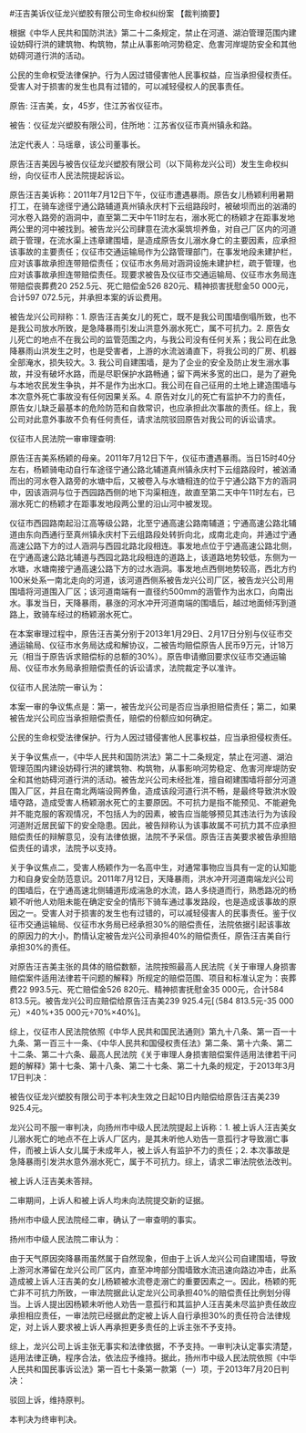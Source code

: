 #汪吉美诉仪征龙兴塑胶有限公司生命权纠纷案 
【裁判摘要】

根据《中华人民共和国防洪法》第二十二条规定，禁止在河道、湖泊管理范围内建设妨碍行洪的建筑物、构筑物，禁止从事影响河势稳定、危害河岸堤防安全和其他妨碍河道行洪的活动。

公民的生命权受法律保护。行为人因过错侵害他人民事权益，应当承担侵权责任。受害人对于损害的发生也具有过错的，可以减轻侵权人的民事责任。

原告: 汪吉美，女，45岁，住江苏省仪征市。

被告：仪征龙兴塑胶有限公司，住所地：江苏省仪征市真州镇永和路。

法定代表人：马瑶章，该公司董事长。

原告汪吉美因与被告仪征龙兴塑胶有限公司（以下简称龙兴公司）发生生命权纠纷，向仪征市人民法院提起诉讼。

原告汪吉美诉称：2011年7月12日下午，仪征市遭遇暴雨。原告女儿杨颖利用暑期打工，在骑车途径宁通公路辅道真州镇永庆村下云组路段时，被破坝而出的汹涌的河水卷入路旁的涵洞中，直至第二天中午11时左右，溺水死亡的杨颖才在距事发地两公里的河中被找到。被告龙兴公司肆意在流水渠筑坝养鱼，对自己厂区内的河道疏于管理，在流水渠上违章建围墙，是造成原告女儿溺水身亡的主要因素，应承担该事故的主要责任；仪征市交通运输局作为公路管理部门，在事发地段未建护栏，应对该事故承担连带赔偿责任；仪征市水务局对涵洞设施未建护栏，疏于管理，也应对该事故承担连带赔偿责任。现要求被告及仪征市交通运输局、仪征市水务局连带赔偿丧葬费20 252.5元、死亡赔偿金526 820元、精神损害抚慰金50 000元，合计597 072.5元，并承担本案的诉讼费用。

被告龙兴公司辩称：1. 原告汪吉美女儿的死亡，既不是我公司围墙倒塌所致，也不是我公司放水所致，是急降暴雨引发山洪意外溺水死亡，属不可抗力。2. 原告女儿死亡的地点不在我公司的监管范围之内，与我公司没有任何关系；我公司在此急降暴雨山洪发生之时，也是受害者，上游的水流汹涌直下，将我公司的厂房、机器全部淹水，损失较大。3. 我公司自建围墙，是为了企业的安全及防止发生溺水事故，并没有破坏水路，而是尽职保护水路畅通；留下两米多宽的出口，是为了避免与本地农民发生争执，并不是作为出水口。我公司在自己征用的土地上建造围墙与本次意外死亡事故没有任何因果关系。4. 原告对女儿的死亡有监护不力的责任，原告女儿缺乏最基本的危险防范和自救常识，也应承担此次事故的责任。综上，我公司对此意外事故不负有任何责任，请求法院驳回原告对我公司的诉讼请求。

仪征市人民法院一审审理查明: 

原告汪吉美系杨颖的母亲。2011年7月12日下午，仪征市遭遇暴雨。当日15时40分左右，杨颖骑电动自行车途径宁通公路北辅道真州镇永庆村下云组路段时，被汹涌而出的河水卷入路旁的水塘中后，又被卷入与水塘相连的位于宁通公路下方的涵洞中，因该涵洞与位于西园路西侧的地下沟渠相连，故直至第二天中午11时左右，已溺水死亡的杨颖才在距事发地段两公里的沿山河中被发现。

仪征市西园路南起沿江高等级公路，北至宁通高速公路南辅道；宁通高速公路北辅道由东向西通行至真州镇永庆村下云组路段处转折向北，成南北走向，并通过宁通高速公路下方的过人涵洞与西园北路北段相连。事发地点位于宁通高速公路北侧，在宁通高速公路北辅道与西园北路北段相连的道路上，该道路地势较低，东侧为一水塘，水塘南接宁通高速公路下方的过水涵洞。事发地点西侧地势较高，西北方约100米处系一南北走向的河道，该河道西侧系被告龙兴公司厂区，被告龙兴公司用围墙将河道围入厂区；该河道南端有一直径约500mm的涵管作为出水口，向南出水。事发当日，天降暴雨，暴涨的河水冲开河道南端的围墙后，越过地面倾泻到道路上，致骑车经过的杨颖溺水死亡。

在本案审理过程中，原告汪吉美分别于2013年1月29日、2月17日分别与仪征市交通运输局、仪征市水务局达成和解协议，二被告均赔偿原告人民币9万元，计18万元（相当于原告诉求赔偿标的总额的30%）。原告申请撤回要求仪征市交通运输局、仪征市水务局承担赔偿责任的诉讼请求，法院裁定予以准许。

仪征市人民法院一审认为：

本案一审的争议焦点是：第一，被告龙兴公司是否应当承担赔偿责任；第二，如果被告龙兴公司应当承担赔偿责任，赔偿的份额应如何确定。

公民的生命权受法律保护。行为人因过错侵害他人民事权益，应当承担侵权责任。

关于争议焦点一，《中华人民共和国防洪法》第二十二条规定，禁止在河道、湖泊管理范围内建设妨碍行洪的建筑物、构筑物，从事影响河势稳定、危害河岸堤防安全和其他妨碍河道行洪的活动。被告龙兴公司未经批准，擅自砌建围墙将部分河道围入厂区，并且在南北两端设网养鱼，造成该段河道行洪不畅，是最终导致洪水毁墙夺路，造成受害人杨颖溺水死亡的主要原因。不可抗力是指不能预见、不能避免并不能克服的客观情况，不包括人为的因素，被告应当能够预见其违法行为为该段河道附近居民留下的安全隐患。因此，被告辩称认为该事故属不可抗力其不应承担赔偿责任的辩解意见，没有法律依据，法院不予采信。原告汪吉美要求被告承担赔偿责任的请求，法院予以支持。

关于争议焦点二，受害人杨颖作为一名高中生，对通常事物应当具有一定的认知能力和自身安全防范意识。2011年7月12日，天降暴雨，洪水冲开河道南端龙兴公司的围墙后，在宁通高速北侧辅道形成湍急的水流，路人多绕道而行，熟悉路况的杨颖不听他人劝阻未能在确定安全的情形下骑车通过事发路段，也是造成该事故的原因之一。受害人对于损害的发生也有过错的，可以减轻侵害人的民事责任。鉴于仪征市交通运输局、仪征市水务局已经承担30%的赔偿责任，法院依据引起该事故的原因力的大小，酌情认定被告龙兴公司承担40%的赔偿责任，原告汪吉美自行承担30%的责任。

对原告汪吉美主张的具体的赔偿数额，法院按照最高人民法院《关于审理人身损害赔偿案件适用法律若干问题的解释》所规定的赔偿范围、项目和标准认定为：丧葬费22 993.5元、死亡赔偿金526 820元、精神损害抚慰金35 000元，合计584 813.5元。被告龙兴公司应赔偿给原告汪吉美239 925.4元[（584 813.5元-35 000元）×40%+35 000元÷70%×40%]。

综上，仪征市人民法院依照《中华人民共和国民法通则》第九十八条、第一百一十九条、第一百三十一条、《中华人民共和国侵权责任法》第二条、第十六条、第二十二条、第二十六条、最高人民法院《关于审理人身损害赔偿案件适用法律若干问题的解释》第十七条、第十八条、第二十七条、第二十九条的规定，于2013年3月17日判决：

被告仪征龙兴塑胶有限公司于本判决生效之日起10日内赔偿给原告汪吉美239 925.4元。

龙兴公司不服一审判决，向扬州市中级人民法院提起上诉称：1. 被上诉人汪吉美女儿溺水死亡的地点不在上诉人厂区内，是其未听他人劝告一意孤行才导致溺亡事件，而被上诉人女儿属于未成年人，被上诉人有监护不力的责任；2. 本次事故是急降暴雨引发洪水意外溺水死亡，属于不可抗力。综上，请求二审法院依法改判。

被上诉人汪吉美未答辩。

二审期间，上诉人和被上诉人均未向法院提交新的证据。

扬州市中级人民法院经二审，确认了一审查明的事实。

扬州市中级人民法院二审认为：

由于天气原因突降暴雨虽然属于自然现象，但由于上诉人龙兴公司自建围墙，导致上游河水滞留在龙兴公司厂区内，直至冲垮部分围墙致水流迅速向路边冲击，此系造成被上诉人汪吉美的女儿杨颖被水流卷走溺亡的重要因素之一。因此，杨颖的死亡非不可抗力所致，一审法院据此认定龙兴公司承担40%的赔偿责任比例划分得当。上诉人提出因杨颖未听他人劝告一意孤行和其监护人汪吉美未尽监护责任故应承担相应责任，一审法院已经据此酌定被上诉人自行承担30%的责任符合法律规定，对上诉人要求被上诉人再承担更多责任的上诉主张不予支持。 

综上，龙兴公司上诉主张无事实和法律依据，不予支持。一审判决认定事实清楚，适用法律正确，程序合法，依法应予维持。据此，扬州市中级人民法院依照《中华人民共和国民事诉讼法》第一百七十条第一款第（一）项，于2013年7月20日判决：

驳回上诉，维持原判。

本判决为终审判决。




